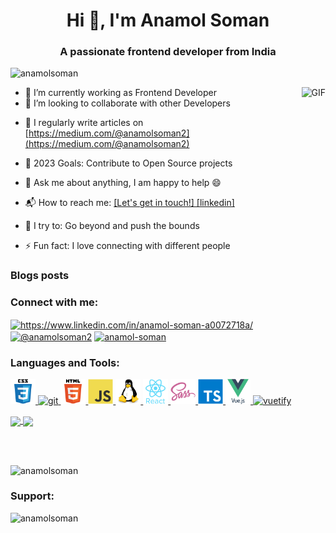<h1 align="center">Hi 👋, I'm Anamol Soman</h1>
<h3 align="center">A passionate frontend developer from India</h3>

<p align="left"> <img src="https://komarev.com/ghpvc/?username=anamolsoman&label=Profile%20views&color=0e75b6&style=flat" alt="anamolsoman" /> </p>

<img align="right" height="270px" alt="GIF" src="https://i.pinimg.com/originals/e4/26/70/e426702edf874b181aced1e2fa5c6cde.gif" />

- 🔭 I’m currently working as Frontend Developer
- 👯 I’m looking to collaborate with other Developers
<!-- - 🌱 I’m currently learning **Design Patterns** -->

- 📝 I regularly write articles on [https://medium.com/@anamolsoman2](https://medium.com/@anamolsoman2)

- 🥅 2023 Goals: Contribute to Open Source projects
- 💬 Ask me about anything, I am happy to help :smile:
- 📬 How to reach me: <a href="https://www.linkedin.com/in/tv-sai-sumanth-3b7811141/">[Let's get in touch!] [linkedin]</a>
- 🧗 I try to: Go beyond and push the bounds
- ⚡ Fun fact: I love connecting with different people

### Blogs posts

<!-- BLOG-POST-LIST:START -->

<!-- BLOG-POST-LIST:END -->

<h3 align="left">Connect with me:</h3>
<p align="left">
<a href="https://linkedin.com/in/https://www.linkedin.com/in/anamol-soman-a0072718a/" target="blank"><img align="center" src="https://raw.githubusercontent.com/rahuldkjain/github-profile-readme-generator/master/src/images/icons/Social/linked-in-alt.svg" alt="https://www.linkedin.com/in/anamol-soman-a0072718a/" height="30" width="40" /></a>
<a href="https://medium.com/@anamolsoman2" target="blank"><img align="center" src="https://raw.githubusercontent.com/rahuldkjain/github-profile-readme-generator/master/src/images/icons/Social/medium.svg" alt="@anamolsoman2" height="30" width="40" /></a>
<a href="https://www.leetcode.com/anamol-soman" target="blank"><img align="center" src="https://raw.githubusercontent.com/rahuldkjain/github-profile-readme-generator/master/src/images/icons/Social/leet-code.svg" alt="anamol-soman" height="30" width="40" /></a>
</p>

<h3 align="left">Languages and Tools:</h3>
<p align="left"> <a href="https://www.w3schools.com/css/" target="_blank" rel="noreferrer"> <img src="https://raw.githubusercontent.com/devicons/devicon/master/icons/css3/css3-original-wordmark.svg" alt="css3" width="40" height="40"/> </a> <a href="https://git-scm.com/" target="_blank" rel="noreferrer"> <img src="https://www.vectorlogo.zone/logos/git-scm/git-scm-icon.svg" alt="git" width="40" height="40"/> </a> <a href="https://www.w3.org/html/" target="_blank" rel="noreferrer"> <img src="https://raw.githubusercontent.com/devicons/devicon/master/icons/html5/html5-original-wordmark.svg" alt="html5" width="40" height="40"/> </a> <a href="https://developer.mozilla.org/en-US/docs/Web/JavaScript" target="_blank" rel="noreferrer"> <img src="https://raw.githubusercontent.com/devicons/devicon/master/icons/javascript/javascript-original.svg" alt="javascript" width="40" height="40"/> </a> <a href="https://www.linux.org/" target="_blank" rel="noreferrer"> <img src="https://raw.githubusercontent.com/devicons/devicon/master/icons/linux/linux-original.svg" alt="linux" width="40" height="40"/> </a> <a href="https://reactjs.org/" target="_blank" rel="noreferrer"> <img src="https://raw.githubusercontent.com/devicons/devicon/master/icons/react/react-original-wordmark.svg" alt="react" width="40" height="40"/> </a> <a href="https://sass-lang.com" target="_blank" rel="noreferrer"> <img src="https://raw.githubusercontent.com/devicons/devicon/master/icons/sass/sass-original.svg" alt="sass" width="40" height="40"/> </a> <a href="https://www.typescriptlang.org/" target="_blank" rel="noreferrer"> <img src="https://raw.githubusercontent.com/devicons/devicon/master/icons/typescript/typescript-original.svg" alt="typescript" width="40" height="40"/> </a> <a href="https://vuejs.org/" target="_blank" rel="noreferrer"> <img src="https://raw.githubusercontent.com/devicons/devicon/master/icons/vuejs/vuejs-original-wordmark.svg" alt="vuejs" width="40" height="40"/> </a> <a href="https://vuetifyjs.com/en/" target="_blank" rel="noreferrer"> <img src="https://bestofjs.org/logos/vuetify.svg" alt="vuetify" width="40" height="40"/> </a> </p>

<p align="left"><a href="https://github.com/anamolsoman/github-readme-stats">
  <img height=200 align="center" src="https://github-readme-stats.vercel.app/api?username=anamolsoman" />
</a>
<a href="https://github.com/anamolsoman/convoychat">
  <img height=200 align="center" src="https://github-readme-stats.vercel.app/api/top-langs?username=anamolsoman&layout=compact&langs_count=8&card_width=200" />
</a></p>
<br></br>
<p align="left" ><img  src="https://github-readme-streak-stats.herokuapp.com/?user=anamolsoman&card_width=464" alt="anamolsoman" /></p>

<h3 align="left">Support:</h3>
<p><a href="https://ko-fi.com/anamolsoman">

<img align="left" src="https://cdn.ko-fi.com/cdn/kofi3.png?v=3" height="50" width="210" alt="anamolsoman" /></a></p>
